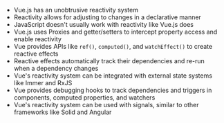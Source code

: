 - Vue.js has an unobtrusive reactivity system
- Reactivity allows for adjusting to changes in a declarative manner
- JavaScript doesn't usually work with reactivity like Vue.js does
- Vue.js uses Proxies and getter/setters to intercept property access and enable reactivity
- Vue provides APIs like `ref()`, `computed()`, and `watchEffect()` to create reactive effects
- Reactive effects automatically track their dependencies and re-run when a dependency changes
- Vue's reactivity system can be integrated with external state systems like Immer and RxJS
- Vue provides debugging hooks to track dependencies and triggers in components, computed properties, and watchers
- Vue's reactivity system can be used with signals, similar to other frameworks like Solid and Angular